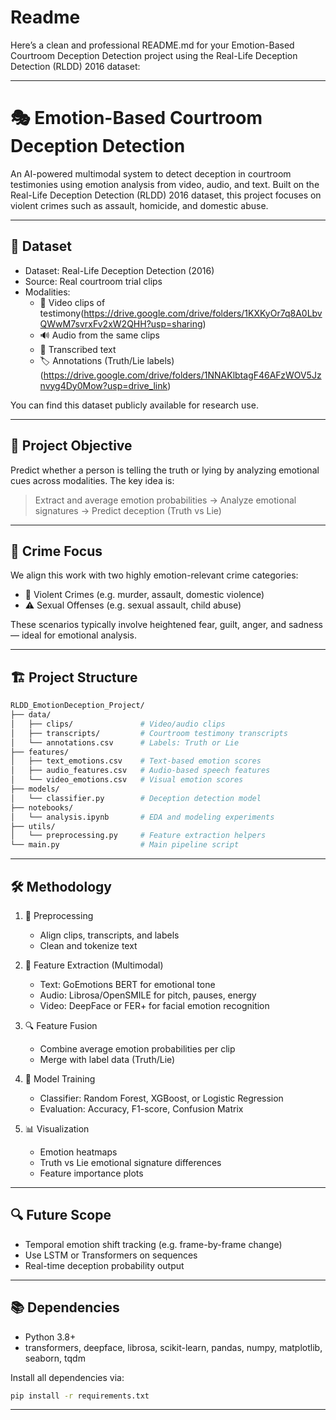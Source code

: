 # Readme
Here’s a clean and professional README.md for your Emotion-Based Courtroom Deception Detection project using the Real-Life Deception Detection (RLDD) 2016 dataset:

---

# 🎭 Emotion-Based Courtroom Deception Detection

An AI-powered multimodal system to detect deception in courtroom testimonies using emotion analysis from video, audio, and text. Built on the Real-Life Deception Detection (RLDD) 2016 dataset, this project focuses on violent crimes such as assault, homicide, and domestic abuse.

---

## 📂 Dataset

- Dataset: Real-Life Deception Detection (2016)
- Source: Real courtroom trial clips
- Modalities:
  - 🎥 Video clips of testimony(https://drive.google.com/drive/folders/1KXKyOr7q8A0LbvQWwM7svrxFv2xW2QHH?usp=sharing)
  - 🔊 Audio from the same clips
  - 📜 Transcribed text
  - 🏷️ Annotations (Truth/Lie labels) (https://drive.google.com/drive/folders/1NNAKlbtagF46AFzWOV5Jznvyg4Dy0Mow?usp=drive_link)

You can find this dataset publicly available for research use.

---

## 🧠 Project Objective

Predict whether a person is telling the truth or lying by analyzing emotional cues across modalities. The key idea is:

> Extract and average emotion probabilities → Analyze emotional signatures → Predict deception (Truth vs Lie)

---

## 💼 Crime Focus

We align this work with two highly emotion-relevant crime categories:
- 🔪 Violent Crimes (e.g. murder, assault, domestic violence)
- ⚠️ Sexual Offenses (e.g. sexual assault, child abuse)

These scenarios typically involve heightened fear, guilt, anger, and sadness — ideal for emotional analysis.

---

## 🏗️ Project Structure

```bash
RLDD_EmotionDeception_Project/
├── data/
│   ├── clips/               # Video/audio clips
│   ├── transcripts/         # Courtroom testimony transcripts
│   └── annotations.csv      # Labels: Truth or Lie
├── features/
│   ├── text_emotions.csv    # Text-based emotion scores
│   ├── audio_features.csv   # Audio-based speech features
│   └── video_emotions.csv   # Visual emotion scores
├── models/
│   └── classifier.py        # Deception detection model
├── notebooks/
│   └── analysis.ipynb       # EDA and modeling experiments
├── utils/
│   └── preprocessing.py     # Feature extraction helpers
└── main.py                  # Main pipeline script
```

---

## 🛠️ Methodology

1. 🎯 Preprocessing
   - Align clips, transcripts, and labels
   - Clean and tokenize text

2. 🧪 Feature Extraction (Multimodal)
   - Text: GoEmotions BERT for emotional tone
   - Audio: Librosa/OpenSMILE for pitch, pauses, energy
   - Video: DeepFace or FER+ for facial emotion recognition

3. 🔍 Feature Fusion
   - Combine average emotion probabilities per clip
   - Merge with label data (Truth/Lie)

4. 🤖 Model Training
   - Classifier: Random Forest, XGBoost, or Logistic Regression
   - Evaluation: Accuracy, F1-score, Confusion Matrix

5. 📊 Visualization
   - Emotion heatmaps
   - Truth vs Lie emotional signature differences
   - Feature importance plots

---

## 🔍 Future Scope

- Temporal emotion shift tracking (e.g. frame-by-frame change)
- Use LSTM or Transformers on sequences
- Real-time deception probability output

---

## 📚 Dependencies

- Python 3.8+
- transformers, deepface, librosa, scikit-learn, pandas, numpy, matplotlib, seaborn, tqdm

Install all dependencies via:

```bash
pip install -r requirements.txt
```

---





